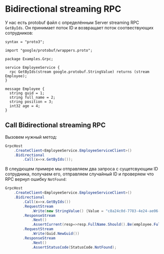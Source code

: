# Bidirectional streaming RPC

У нас есть protobuf файл c определённым Server streaming RPC `GetByIds`. Он принимает поток ID и возвращает поток соотвествующих сотрудников:

```
syntax = "proto3";

import "google/protobuf/wrappers.proto";

package Examples.Grpc;

service EmployeeService {
  rpc GetByIds(stream google.protobuf.StringValue) returns (stream Employee);
}

message Employee {
  string guid = 1;
  string full_name = 2;
  string position = 3;
  int32 age = 4;
}
```

## Call Bidirectional streaming RPC

Вызовем нужный метод:

```csharp
GrpcHost
	.CreateClient<EmployeeService.EmployeeServiceClient>()
	.Bidirectional
	    .Call(x=>x.GetByIds());
```

В слеудющем примере мы отправляем два запроса с сущетсвующим ID сотрудника, получаем его, отправляем случайный ID и проверяем что RPC вернул ошибку `NotFound`:

```csharp
GrpcHost
	.CreateClient<EmployeeService.EmployeeServiceClient>()
	.Bidirectional
		.Call(x=>x.GetByIds())
		.RequestStream
			.Write(new StringValue() {Value = "c8a24c0d-7783-4e24-ae06-8742e4a9a039"})
		.ResponseStream
			.Next()
			.AssertCurrent(resp=>resp.FullName.Should().Be(employee.FullName))
		.RequestStream
			.Write(Guid.NewGuid())
		.ResponseStream
			.Next()
			.AssertStatusCode(StatusCode.NotFound);
```